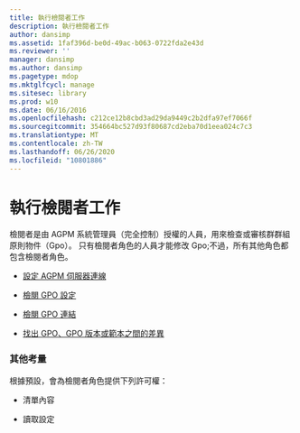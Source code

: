 ```yaml
---
title: 執行檢閱者工作
description: 執行檢閱者工作
author: dansimp
ms.assetid: 1faf396d-be0d-49ac-b063-0722fda2e43d
ms.reviewer: ''
manager: dansimp
ms.author: dansimp
ms.pagetype: mdop
ms.mktglfcycl: manage
ms.sitesec: library
ms.prod: w10
ms.date: 06/16/2016
ms.openlocfilehash: c212ce12b8cbd3ad29da9449c2b2dfa97ef7066f
ms.sourcegitcommit: 354664bc527d93f80687cd2eba70d1eea024c7c3
ms.translationtype: MT
ms.contentlocale: zh-TW
ms.lasthandoff: 06/26/2020
ms.locfileid: "10801886"
---
```

# 執行檢閱者工作


檢閱者是由 AGPM 系統管理員（完全控制）授權的人員，用來檢查或審核群群組原則物件（Gpo）。 只有檢閱者角色的人員才能修改 Gpo;不過，所有其他角色都包含檢閱者角色。

-   [設定 AGPM 伺服器連線](configure-an-agpm-server-connection-reviewer-agpm30ops.md)

-   [檢閱 GPO 設定](review-gpo-settings-agpm30ops.md)

-   [檢閱 GPO 連結](review-gpo-links-agpm30ops.md)

-   [找出 GPO、GPO 版本或範本之間的差異](identify-differences-between-gpos-gpo-versions-or-templates-agpm30ops.md)

### 其他考量

根據預設，會為檢閱者角色提供下列許可權：

-   清單內容

-   讀取設定

 

 





